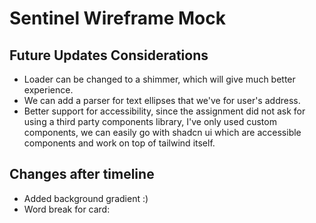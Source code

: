 # Sentinel Wireframe Mock

## Future Updates Considerations

- Loader can be changed to a shimmer, which will give much better experience.
- We can add a parser for text ellipses that we've for user's address.
- Better support for accessibility, since the assignment did not ask for using a third party components library, I've only used custom components, we can easily go with shadcn ui which are accessible components and work on top of tailwind itself.

## Changes after timeline

- Added background gradient :)
- Word break for card: 